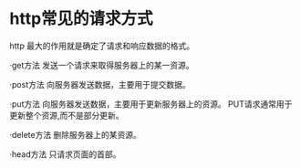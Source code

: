 # http常见的请求方式

http 最大的作用就是确定了请求和响应数据的格式。

·get方法
发送一个请求来取得服务器上的某一资源。

·post方法
向服务器发送数据，主要用于提交数据。

·put方法
向服务器发送数据，主要用于更新服务器上的资源。
PUT请求通常用于更新整个资源,而不是部分更新。

·delete方法
删除服务器上的某资源。

·head方法
只请求页面的首部。
